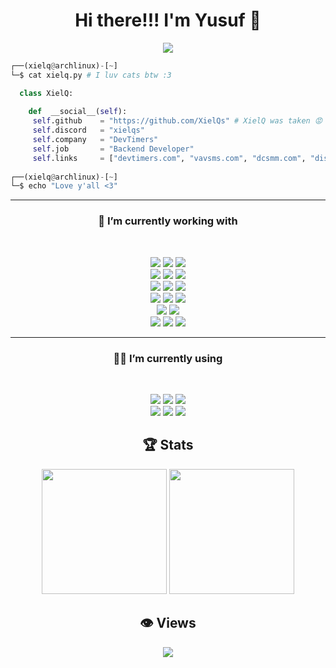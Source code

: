 <h1 align="center">Hi there!!! I'm Yusuf 👋</h1>

<p align="center"><img src="https://lanyard.cnrad.dev/api/1241068807930384454?idleMessage=sleeping+rn&showDisplayName=true" /></p>

```py
┌──(xielq@archlinux)-[~]
└─$ cat xielq.py # I luv cats btw :3

  class XielQ:
  
    def  __social__(self):
     self.github    = "https://github.com/XielQs" # XielQ was taken 😡
     self.discord   = "xielqs"
     self.company   = "DevTimers"
     self.job       = "Backend Developer"
     self.links     = ["devtimers.com", "vavsms.com", "dcsmm.com", "discordsmm.com", "nowboosts.com"]
  
┌──(xielq@archlinux)-[~]
└─$ echo "Love y'all <3"
```

<hr>
<h3 align="center">🔭  I’m currently working with</h4>
<br>
<p align='center'>
  <img src="https://img.shields.io/badge/NodeJS%20-%23339933.svg?&style=for-the-badge&logo=node.js&logoColor=white" />
  <img src="https://shields.io/badge/JavaScript%20-%23F7DF1E.svg?style=for-the-badge&logo=javascript&logoColor=white" />
  <img src="https://shields.io/badge/TypeScript%20-%233178C6.svg?style=for-the-badge&logo=typescript&logoColor=white" /> <br/>
  <img src="https://img.shields.io/badge/Bun%20-%23000000.svg?&style=for-the-badge&logo=bun&logoColor=white" />
  <img src="https://img.shields.io/badge/PHP%20-%23777BB4.svg?&style=for-the-badge&logo=php&logoColor=white" />
  <img src="https://img.shields.io/badge/Python%20-%233776AB.svg?&style=for-the-badge&logo=python&logoColor=white" /> <br/>
  <img src="https://img.shields.io/badge/Next.JS%20-%23000000.svg?&style=for-the-badge&logo=nextdotjs&logoColor=white" />
  <img src="https://img.shields.io/badge/React%20-%2361DAFB.svg?&style=for-the-badge&logo=react&logoColor=white" />
  <img src="https://img.shields.io/badge/Electron%20-%2347848F.svg?&style=for-the-badge&logo=electron&logoColor=white" /> <br/>
  <img src="https://img.shields.io/badge/SQLite%20-%23003B57.svg?&style=for-the-badge&logo=sqlite&logoColor=white" />
  <img src="https://img.shields.io/badge/MySQL%20-%234479A1.svg?&style=for-the-badge&logo=mysql&logoColor=white" />
  <img src="https://img.shields.io/badge/PostgreSQL%20-%234169E1.svg?&style=for-the-badge&logo=postgresql&logoColor=white" /> <br/>
  <img src="https://img.shields.io/badge/Java%208%20-%23E34f26.svg?&style=for-the-badge&logo=java&logoColor=white" />
  <img src="https://img.shields.io/badge/Kotlin%20-%237F52FF.svg?&style=for-the-badge&logo=kotlin&logoColor=white" /> <br/>
  <img src="https://img.shields.io/badge/C%20-%23A8B9CC.svg?&style=for-the-badge&logo=c&logoColor=white" />
  <img src="https://img.shields.io/badge/C++%20-%2300599C.svg?&style=for-the-badge&logo=cplusplus&logoColor=white" />
  <img src="https://img.shields.io/badge/Raylib%20-%23000000.svg?&style=for-the-badge&logo=raylib&logoColor=white" />
</p>

<hr>
<h3 align="center">👨‍💻 I’m currently using</h4>
<br>
<p align='center'>
  <img src="https://img.shields.io/badge/Windows%2011-%230079d5.svg?style=for-the-badge&logo=Windows%2011&logoColor=white" />
  <img src="https://img.shields.io/badge/Arch%20Linux-%231793D1?style=for-the-badge&logo=archlinux&logoColor=white" />
  <img src="https://img.shields.io/badge/Visual_Studio_Code-%23007ACC?style=for-the-badge&logo=visualstudiocode&logoColor=white" /> <br/>
  <img src="https://img.shields.io/badge/IntelliJIDEA-000000.svg?style=for-the-badge&logo=intellij-idea&logoColor=white" />
  <img src="https://img.shields.io/badge/BurpSuite%20-%23FF6633.svg?&style=for-the-badge&logo=burpsuite&logoColor=white" />
  <img src="https://img.shields.io/badge/Postman%20-%23FF6C37.svg?&style=for-the-badge&logo=postman&logoColor=white" />
</p>

<h2 align="center">🏆 Stats</h3>
<p align="center">
  <picture>
    <source
      srcset="https://github-readme-stats.vercel.app/api?username=XielQs&show_icons=true&theme=onedark"
      media="(prefers-color-scheme: dark)"
    />
    <source
      srcset="https://github-readme-stats.vercel.app/api?username=XielQs&show_icons=true"
      media="(prefers-color-scheme: light), (prefers-color-scheme: no-preference)"
    />
    <img height="200" src="https://github-readme-stats.vercel.app/api?username=XielQs&show_icons=true" />
  </picture>
  <picture>
    <source
      srcset="https://github-readme-stats.vercel.app/api/top-langs/?username=XielQs&theme=onedark&layout=compact&langs_count=8&card_width=320"
      media="(prefers-color-scheme: dark)"
    />
    <source
      srcset="https://github-readme-stats.vercel.app/api/top-langs/?username=XielQs&layout=compact&langs_count=8&card_width=320"
      media="(prefers-color-scheme: light), (prefers-color-scheme: no-preference)"
    />
    <img height="200" src="https://github-readme-stats.vercel.app/api/top-langs/?username=XielQs&layout=compact&langs_count=8&card_width=320" />
  </picture>
</p>

<h2 align="center">👁️ Views</h3>
<p align="center"><img src="https://count.getloli.com/get/@gamerboytr?theme=rule34" /></p>
